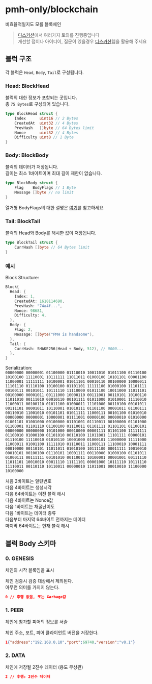 # pmh-only/blockchain
비효율적일지도 모를 블록체인

> [디스커션](https://github.com/pmh-only/blockchain/discussions)에서 여러가지 토의를 진행중입니다\
> 개선할 점이나 아이디어, 질문이 있을경우 [디스커션](https://github.com/pmh-only/blockchain/discussions)텝을 활용해 주세요

## 블럭 구조
각 블럭은 `Head`, `Body`, `Tail`로 구성됩니다.

### Head: BlockHead
블럭의 대한 정보가 포함되는 곳입니다.\
총 `75 Bytes`로 구성되어 있습니다.

```go
type BlockHead struct {
	Index      uint16 // 2 Bytes
	CreatedAt  uint32 // 4 Bytes
	PrevHash   []byte // 64 Bytes limit
	Nonce      uint32 // 4 Bytes
	Difficulty uint8 // 1 Byte
}
```

### Body: BlockBody
블럭의 데이터가 저장됩니다.\
길이는 최소 1바이트이며 최대 길이 제한이 없습니다.

```go
type BlockBody struct {
	Flag    BodyFlags // 1 Byte
	Message []byte // no limit
}
```

열거형 BodyFlags의 대한 설명은 [여기]()를 참고하세요.

### Tail: BlockTail
블럭의 Head와 Body를 해시한 값이 저장됩니다.

```go
type BlockTail struct {
	CurrHash []byte // 64 Bytes limit
}
```

### 예시
Block Structure:
```go
Block{
  Head: {
    Index: 1,
    CreatedAt: 1618114690,
    PrevHash: "74a4f...",
    Nonce: 98681,
    Difficulty: 4,
  },
  Body: {
    Flag: 2,
    Message: []byte("PMH is handsome"),
  },
  Tail: {
    CurrHash: SHAKE256(Head + Body, 512), // 0000...
  },
}
```

Serialization:\
`00000000 00000001 01100000 01110010 10011010 01011100 01110100 10100100 11110001 10111111 11011011 01000100 10101101 00001100 11000001 11111111 10100001 01011101 00010110 00100000 10000011 11101110 01110100 10100100 01101101 11111100 01000100 11101111 00100111 00101011 10111110 11110000 01011100 10011000 11011101 00100000 00001011 00111000 10000110 00111001 00110101 10100110 11011010 00111010 00010110 00101111 01011000 01010001 11110010 11000011 00100110 01011100 01000011 11101000 00110100 00101011 00111101 00001011 10110001 01010111 01101100 00001011 01100111 00110010 11001010 00101101 01011111 11000111 00101100 01010010 00000000 00000001 10000001 01111001 00000100 00000010 01010000 01001101 01001000 00100000 01101001 01110011 00100000 01101000 01100001 01101110 01100100 01110011 01101111 01101101 01100101 00000000 00000000 10101000 00010000 00001111 01101100 11111111 01100010 01000100 01101010 00110100 11011001 11101111 00000101 01110100 11110010 01010110 10001000 01000101 11000000 11111000 11000011 01001100 11111010 01110011 11000111 11100010 10001111 00010000 00110101 11011011 01010100 10111100 00011111 10010010 00010101 00100100 01110101 10001111 00110000 01000100 01101011 01000111 00111111 00101010 00110011 10100001 00001001 00111110 11011101 10010010 00011110 11111101 00001000 10111110 10111110 11110011 00110110 10110011 00000010 11011001 00010010 11100000 10100000`

처음 2바이트는 일련번호\
다음 4바이트는 생성시각\
다음 64바이트는 이전 블럭 해시\
다음 4바이트는 Nonce값\
다음 1바이트는 채굴난이도\
다음 1바이트는 데이터 종류\
다음부터 마지막 64바이트 전까지는 데이터\
마지막 64바이트는 현재 블럭 해시

## 블럭 Body 스키마
### 0. GENESIS
체인의 시작 블록임을 표시

체인 검증시 검증 대상에서 제외된다.\
아무런 의미를 가지지 않는다.

```json
0 // 후행 없음, 또는 Garbage값
```

### 1. PEER
체인에 참가할 피어의 정보를 서술

체인 주소, 포트, 피어 클라이언트 버전을 저장한다.

```json
1{"address":"192.168.0.10","port":69740,"version":"v0.1"}
```

### 2. DATA
체인에 저장될 2진수 데이터 (용도 무상관)

```json
2 // 후행: 2진수 데이터
```